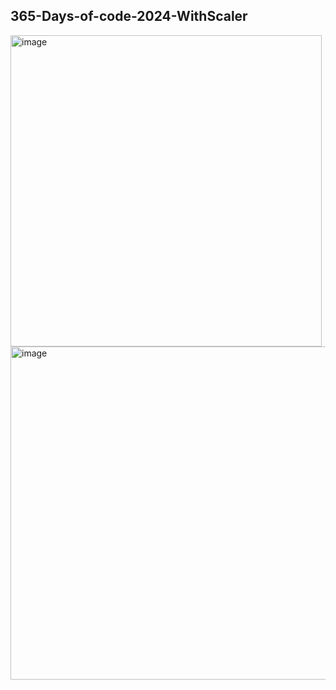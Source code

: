 ## 365-Days-of-code-2024-WithScaler

<img width="498" alt="image" src="https://github.com/Gyanthakur/365-Days-of-code-2024-WithScaler/assets/98226958/62337dee-ef01-4106-88f5-c269d8debcb8">
<img width="533" alt="image" src="https://github.com/Gyanthakur/365-Days-of-code-2024-WithScaler/assets/98226958/0b978f2f-c12b-4eec-a212-d5eb2425ab3c">
